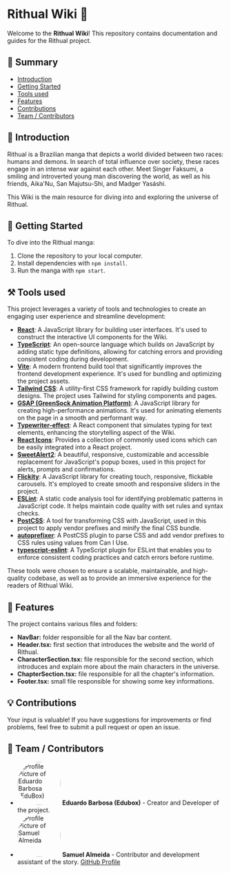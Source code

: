# Rithual Wiki 📘

Welcome to the **Rithual Wiki**! This repository contains documentation and guides for the Rithual project.

## 📌 Summary

- [Introduction](#introduction)
- [Getting Started](#getting-started)
- [Tools used](#tools-used)
- [Features](#features)
- [Contributions](#contributions)
- [Team / Contributors](#team--contributors)

## 📖 Introduction

Rithual is a Brazilian manga that depicts a world divided between two races: humans and demons. In search of total influence over society, these races engage in an intense war against each other. Meet Singer Faksumi, a smiling and introverted young man discovering the world, as well as his friends, Aika'Nu, San Majutsu-Shi, and Madger Yasáshi.

This Wiki is the main resource for diving into and exploring the universe of Rithual.

## 🚀 Getting Started

To dive into the Rithual manga:

1. Clone the repository to your local computer.
2. Install dependencies with `npm install`.
3. Run the manga with `npm start`.

## ⚒️ Tools used

This project leverages a variety of tools and technologies to create an engaging user experience and streamline development:

- **[React](https://reactjs.org/)**: A JavaScript library for building user interfaces. It's used to construct the interactive UI components for the Wiki.
- **[TypeScript](https://www.typescriptlang.org/)**: An open-source language which builds on JavaScript by adding static type definitions, allowing for catching errors and providing consistent coding during development.
- **[Vite](https://vitejs.dev/)**: A modern frontend build tool that significantly improves the frontend development experience. It's used for bundling and optimizing the project assets.
- **[Tailwind CSS](https://tailwindcss.com/)**: A utility-first CSS framework for rapidly building custom designs. The project uses Tailwind for styling components and pages.
- **[GSAP (GreenSock Animation Platform)](https://greensock.com/gsap/)**: A JavaScript library for creating high-performance animations. It's used for animating elements on the page in a smooth and performant way.
- **[Typewriter-effect](https://www.npmjs.com/package/typewriter-effect)**: A React component that simulates typing for text elements, enhancing the storytelling aspect of the Wiki.
- **[React Icons](https://react-icons.github.io/react-icons/)**: Provides a collection of commonly used icons which can be easily integrated into a React project.
- **[SweetAlert2](https://sweetalert2.github.io/)**: A beautiful, responsive, customizable and accessible replacement for JavaScript's popup boxes, used in this project for alerts, prompts and confirmations.
- **[Flickity](https://flickity.metafizzy.co/)**: A JavaScript library for creating touch, responsive, flickable carousels. It's employed to create smooth and responsive sliders in the project.
- **[ESLint](https://eslint.org/)**: A static code analysis tool for identifying problematic patterns in JavaScript code. It helps maintain code quality with set rules and syntax checks.
- **[PostCSS](https://postcss.org/)**: A tool for transforming CSS with JavaScript, used in this project to apply vendor prefixes and minify the final CSS bundle.
- **[autoprefixer](https://github.com/postcss/autoprefixer)**: A PostCSS plugin to parse CSS and add vendor prefixes to CSS rules using values from Can I Use.
- **[typescript-eslint](https://typescript-eslint.io/)**: A TypeScript plugin for ESLint that enables you to enforce consistent coding practices and catch errors before runtime.

These tools were chosen to ensure a scalable, maintainable, and high-quality codebase, as well as to provide an immersive experience for the readers of Rithual Wiki.

## 📂 Features

The project contains various files and folders:

- **NavBar:** folder responsible for all the Nav bar content.
- **Header.tsx:** first section that introduces the website and the world of Rithual.
- **CharacterSection.tsx:** file responsible for the second section, which introduces and explain more about the main characters in the universe.
- **ChapterSection.tsx:** file responsible for all the chapter's information.
- **Footer.tsx:** small file responsible for showing some key informations.

## 💡 Contributions

Your input is valuable! If you have suggestions for improvements or find problems, feel free to submit a pull request or open an issue.

## 🤝 Team / Contributors

- <img src="https://github.com/EduardoEdubox.png" alt="Profile Picture of Eduardo Barbosa (EduBox)" title="Eduardo Barbosa" width="100" height="100" style="border-radius:50%;"/> **Eduardo Barbosa (Edubox)** - Creator and Developer of the project.
- <img src="https://github.com/almeidiano.png" alt="Profile Picture of Samuel Almeida" title="Samuel Almeida" width="100" height="100" style="border-radius:50%;"/> **Samuel Almeida** - Contributor and development assistant of the story. [GitHub Profile](https://github.com/almeidiano)

